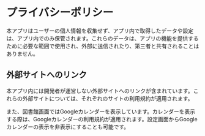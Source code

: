 # プライバシーポリシー

本アプリはユーザーの個人情報を収集せず、アプリ内で取得したデータや設定は、アプリ内でのみ保管されます。これらのデータは、アプリの機能を提供するために必要な範囲で使用され、外部に送信されたり、第三者と共有されることはありません。

## 外部サイトへのリンク
本アプリ内には開発者が運営しない外部サイトへのリンクが含まれています。これらの外部サイトについては、それぞれのサイトの利用規約が適用されます。

また、図書館画面ではGoogleカレンダーを表示しています。カレンダーを表示する際は、Googleカレンダーの利用規約が適用されます。設定画面からGoogleカレンダーの表示を非表示にすることも可能です。
